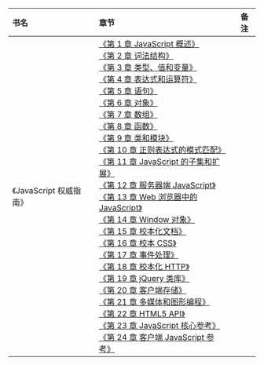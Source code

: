 |书名|章节|备注|
|:---|:--|:---:
《JavaScript 权威指南》|[《第 1 章 JavaScript 概述》]()<br>[《第 2 章 词法结构》]()<br>[《第 3 章 类型、值和变量》]()<br>[《第 4 章 表达式和运算符》]()<br>[《第 5 章 语句》]()<br>[《第 6 章 对象》]()<br>[《第 7 章 数组》]()<br>[《第 8 章 函数》]()<br>[《第 9 章 类和模块》]()<br>[《第 10 章 正则表达式的模式匹配》]()<br>[《第 11 章 JavaScript 的子集和扩展》]()<br>[《第 12 章 服务器端 JavaScript》]()<br>[《第 13 章 Web 浏览器中的 JavaScript》]()<br>[《第 14 章 Window 对象》]()<br>[《第 15 章 校本化文档》]()<br>[《第 16 章 校本 CSS》]()<br>[《第 17 章 事件处理》]()<br>[《第 18 章 校本化 HTTP》]()<br>[《第 19 章 jQuery 类库》]()<br>[《第 20 章 客户端存储》]()<br>[《第 21 章 多媒体和图形编程》]()<br>[《第 22 章 HTML5 API》]()<br>[《第 23 章 JavaScript 核心参考》]()<br>[《第 24 章 客户端 JavaScript 参考》]()<br>|


